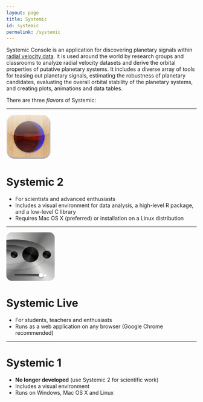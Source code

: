 ```yaml
---
layout: page
title: Systemic
id: systemic
permalink: /systemic
---
```

Systemic Console is an application for discovering planetary signals within [radial velocity data](https://en.m.wikipedia.org/wiki/Doppler_spectroscopy). It is used around the world by research groups and classrooms to analyze radial velocity datasets and derive the orbital properties of putative planetary systems. It includes a diverse array of tools for teasing out planetary signals, estimating the robustness of planetary candidates, evaluating the overall orbital stability of the planetary systems, and creating plots, animations and data tables.

There are three *flavors* of Systemic:
<hr>
<img src="/img/systemic2.png">

# Systemic 2
* For scientists and advanced enthusiasts
* Includes a visual environment for data analysis, a high-level R package, and a low-level C library
* Requires Mac OS X (preferred) or installation on a Linux distribution

<hr>
<img src="/img/systemic_live.png">

# Systemic Live
* For students, teachers and enthusiasts
* Runs as a web application on any browser (Google Chrome recommended)

<hr>

# Systemic 1
* **No longer developed** (use Systemic 2 for scientific work)
* Includes a visual environment
* Runs on Windows, Mac OS X and Linux
